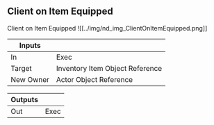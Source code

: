 ## Client on Item Equipped
Client on Item Equipped
![[../img/nd_img_ClientOnItemEquipped.png]]

|Inputs||
|--|--|
| In | Exec |
| Target | Inventory Item Object Reference |
| New Owner | Actor Object Reference |

|Outputs||
|--|--|
| Out | Exec |
